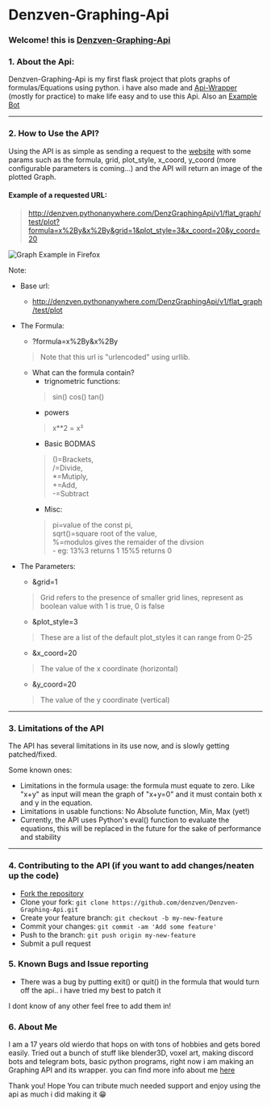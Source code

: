 # Denzven-Graphing-Api
### Welcome! this is [Denzven-Graphing-Api](https://denzven.pythonanywhere.com/)

### 1. About the Api:

Denzven-Graphing-Api is my first flask project that plots graphs of formulas/Equations using python. i have also made and [Api-Wrapper](https://pypi.org/project/Denzven-Graphing-Api-Wrapper) (mostly for practice) to make life easy and to use this Api. Also an [Example Bot](https://github.com/denzven/Denzven-Graphing-Api-Bot) 

---

### 2. How to Use the API?

Using the API is as simple as sending a request to the [website](https://denzven.pythonanywhere.com/) with some params such as the formula, grid, plot_style, x_coord, y_coord (more configurable parameters is coming...) and the API will return an image of the plotted Graph.

#### Example of a requested URL:

> http://denzven.pythonanywhere.com/DenzGraphingApi/v1/flat_graph/test/plot?formula=x%2By&x%2By&grid=1&plot_style=3&x_coord=20&y_coord=20


![Graph Example in Firefox](https://cdn.discordapp.com/attachments/775096810963468288/859152862758961242/unknown.png)

Note:
- Base url:
    - http://denzven.pythonanywhere.com/DenzGraphingApi/v1/flat_graph/test/plot
- The Formula:
    - ?formula=x%2By&x%2By
    > Note that this url is "urlencoded" using urllib.

    - What can the formula contain?
        - trignometric functions:
        > sin() cos() tan() 
        - powers
        > x**2 = x²
        - Basic BODMAS           
        >   ()=Brackets,   
            /=Divide,   
            *=Mutiply,  
            +=Add,  
            -=Subtract  
        - Misc:
        >   pi=value of the const pi,  
            sqrt()=square root of the value,  
            %=modulos gives the remaider of the divsion  
            - eg: 13%3 returns 1
                  15%5 returns 0

- The Parameters: 
    - &grid=1
    > Grid refers to the presence of smaller grid lines, represent as boolean value with 1 is true, 0 is false

    - &plot_style=3
    > These are a list of the default plot_styles it can range from 0-25

    - &x_coord=20
    > The value of the x coordinate (horizontal)

    - &y_coord=20
    > The value of the y coordinate (vertical)

---

### 3. Limitations of the API

The API has several limitations in its use now, and is slowly getting patched/fixed.

Some known ones:
- Limitations in the formula usage: the formula must equate to zero. Like "x+y" as input will mean the graph of "x+y=0" and it must contain both x and y in the equation.  
- Limitations in usable functions: No Absolute function, Min, Max (yet!)
- Currently, the API uses Python's eval() function to evaluate the equations, this will be replaced in the future for the sake of performance and stability

---
### 4. Contributing to the API (if you want to add changes/neaten up the code)

- [Fork the repository](https://github.com/denzven/Denzven-Graphing-Api/fork)
- Clone your fork: `git clone https://github.com/denzven/Denzven-Graphing-Api.git`
- Create your feature branch: `git checkout -b my-new-feature`
- Commit your changes: `git commit -am 'Add some feature'`
- Push to the branch: `git push origin my-new-feature`
- Submit a pull request


### 5. Known Bugs and Issue reporting

- There was a bug by putting exit() or quit() in the formula that would turn off the api.. i have tried my best to patch it

I dont know of any other feel free to add them in!

### 6. About Me

I am a 17 years old wierdo that hops on with tons of hobbies and gets bored easily. Tried out a bunch of stuff like blender3D, voxel art, making discord bots and telegram bots, basic python programs, right now i am making an Graphing API and its wrapper.
you can find more info about me [here](https://denzven.pythonanywhere.com)

Thank you! Hope You can tribute much needed support and enjoy using the api as much i did making it 😁